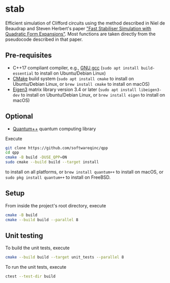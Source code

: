 # stab
Efficient simulation of Clifford circuits using the method described in Niel de Beaudrap and Steven Herbert's paper ["Fast Stabiliser Simulation with Quadratic Form Expansions"](https://quantum-journal.org/papers/q-2022-09-15-803/). Most functions are taken directly from the pseudocode described in that paper.

## Pre-requisites

- C++17 compliant compiler, e.g., [GNU gcc](https://gcc.gnu.org/)
  (`sudo apt install build-essential` to install on Ubuntu/Debian Linux)
- [CMake](https://cmake.org/) build system
  (`sudo apt install cmake` to install on Ubuntu/Debian Linux, or `brew install cmake` to install on macOS)
- [Eigen3](https://eigen.tuxfamily.org/index.php) matrix library version 3.4 or later
  (`sudo apt install libeigen3-dev` to install on Ubuntu/Debian Linux, or `brew install eigen` to install on macOS)

## Optional

- [Quantum++](https://github.com/softwareqinc/qpp) quantum computing library

Execute

```bash
git clone https://github.com/softwareqinc/qpp 
cd qpp 
cmake -B build -DUSE_QPP=ON 
sudo cmake --build build --target install
```

to install on all platforms, or `brew install quantum++` to install on macOS, or `sudo pkg install quantum++` to 
install on FreeBSD. 

## Setup

From inside the project's root directory, execute

```bash
cmake -B build
cmake --build build --parallel 8
```

## Unit testing

To build the unit tests, execute

```bash
cmake --build build --target unit_tests --parallel 8
```

To run the unit tests, execute

```bash
ctest --test-dir build
```
